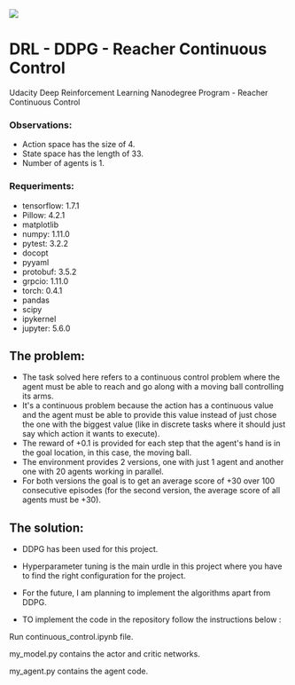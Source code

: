 

<img src="https://camo.githubusercontent.com/7ad5cdff66f7229c4e9822882b3c8e57960dca4e/68747470733a2f2f73332e616d617a6f6e6177732e636f6d2f766964656f2e756461636974792d646174612e636f6d2f746f706865722f323031382f4a756e652f35623165613737385f726561636865722f726561636865722e676966">


# DRL - DDPG - Reacher Continuous Control
Udacity Deep Reinforcement Learning Nanodegree Program - Reacher Continuous Control


### Observations:
- Action space has the size of 4.
- State space has the length of 33.
- Number of agents is 1.


### Requeriments:
- tensorflow: 1.7.1
- Pillow: 4.2.1
- matplotlib
- numpy: 1.11.0
- pytest: 3.2.2
- docopt
- pyyaml
- protobuf: 3.5.2
- grpcio: 1.11.0
- torch: 0.4.1
- pandas
- scipy
- ipykernel
- jupyter: 5.6.0


## The problem:
- The task solved here refers to a continuous control problem where the agent must be able to reach and go along with a moving ball controlling its arms.
- It's a continuous problem because the action has a continuous value and the agent must be able to provide this value instead of just chose the one with the biggest value (like in discrete tasks where it should just say which action it wants to execute).
- The reward of +0.1 is provided for each step that the agent's hand is in the goal location, in this case, the moving ball.
- The environment provides 2 versions, one with just 1 agent and another one with 20 agents working in parallel.
- For both versions the goal is to get an average score of +30 over 100 consecutive episodes (for the second version, the average score of all agents must be +30).


## The solution:
- DDPG has been used for this project.
- Hyperparameter tuning is the main urdle in this project where you have to find the right configuration for the project.
- For the future, I am planning to implement the algorithms apart from DDPG.

- TO implement the code in the repository follow the instructions below :

  
Run continuous_control.ipynb file.

my_model.py contains the actor and critic networks.

my_agent.py contains the agent code.
